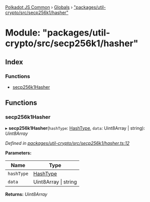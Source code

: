 [Polkadot JS Common](../README.md) › [Globals](../globals.md) › ["packages/util-crypto/src/secp256k1/hasher"](_packages_util_crypto_src_secp256k1_hasher_.md)

# Module: "packages/util-crypto/src/secp256k1/hasher"

## Index

### Functions

* [secp256k1Hasher](_packages_util_crypto_src_secp256k1_hasher_.md#secp256k1hasher)

## Functions

###  secp256k1Hasher

▸ **secp256k1Hasher**(`hashType`: [HashType](_packages_util_crypto_src_secp256k1_types_.md#hashtype), `data`: Uint8Array | string): *Uint8Array*

*Defined in [packages/util-crypto/src/secp256k1/hasher.ts:12](https://github.com/polkadot-js/common/blob/d176c7471/packages/util-crypto/src/secp256k1/hasher.ts#L12)*

**Parameters:**

Name | Type |
------ | ------ |
`hashType` | [HashType](_packages_util_crypto_src_secp256k1_types_.md#hashtype) |
`data` | Uint8Array &#124; string |

**Returns:** *Uint8Array*
